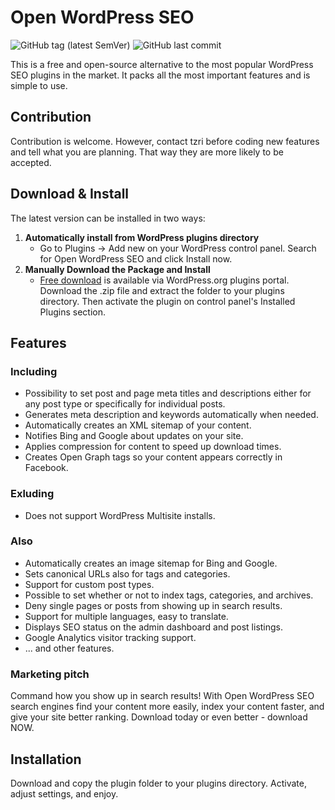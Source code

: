 # Open WordPress SEO

![GitHub tag (latest SemVer)](https://img.shields.io/github/tag/tzri/open-wordpress-seo.svg?label=Latest%20version) ![GitHub last commit](https://img.shields.io/github/last-commit/tzri/open-wordpress-seo.svg?label=Last%20commit)

This is a free and open-source alternative to the most popular WordPress SEO plugins in the market. It packs all the most important features and is simple to use.

## Contribution

Contribution is welcome. However, contact tzri before coding new features and tell what you are planning. That way they are more likely to be accepted.

## Download &amp; Install

The latest version can be installed in two ways:

1. **Automatically install from WordPress plugins directory**
     - Go to Plugins → Add new on your WordPress control panel. Search for Open WordPress SEO and click Install now.
2. **Manually Download the Package and Install**
     - [Free download](https://downloads.wordpress.org/plugin/open-wp-seo.zip) is available via WordPress.org plugins portal. Download the .zip file and extract the folder to your plugins directory. Then activate the plugin on control panel's Installed Plugins section.
 
## Features

### Including
- Possibility to set post and page meta titles and descriptions either for any post type or specifically for individual posts.
- Generates meta description and keywords automatically when needed.
- Automatically creates an XML sitemap of your content.
- Notifies Bing and Google about updates on your site.
- Applies compression for content to speed up download times.
- Creates Open Graph tags so your content appears correctly in Facebook.

### Exluding
- Does not support WordPress Multisite installs.

### Also
- Automatically creates an image sitemap for Bing and Google.
- Sets canonical URLs also for tags and categories.
- Support for custom post types.
- Possible to set whether or not to index tags, categories, and archives.
- Deny single pages or posts from showing up in search results.
- Support for multiple languages, easy to translate.
- Displays SEO status on the admin dashboard and post listings.
- Google Analytics visitor tracking support.
- ... and other features.

### Marketing pitch

Command how you show up in search results! With Open WordPress SEO search engines find your content more easily, index your content faster, and give your site better ranking. Download today or even better - download NOW.

## Installation

Download and copy the plugin folder to your plugins directory. Activate, adjust settings, and enjoy.